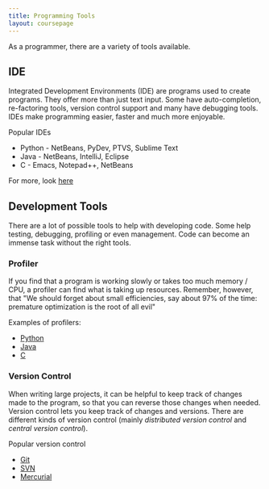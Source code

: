 ```yaml
---
title: Programming Tools
layout: coursepage
---
```


As a programmer, there are a variety of tools available.

## IDE
Integrated Development Environments (IDE) are programs used to create programs. They offer more than just text input. Some have auto-completion, re-factoring tools, version control support and many have debugging tools. IDEs make programming easier, faster and much more enjoyable.

Popular IDEs

* Python - NetBeans, PyDev, PTVS, Sublime Text
* Java - NetBeans, IntelliJ, Eclipse
* C - Emacs, Notepad++, NetBeans

For more, look [here](http://net.tutsplus.com/articles/web-roundups/18-ides-for-windows-mac-linux/)

## Development Tools
There are a lot of possible tools to help with developing code. Some help testing, debugging, profiling or even management. Code can become an immense task without the right tools.

### Profiler
If you find that a program is working slowly or takes too much memory / CPU, a profiler can find what is taking up resources. Remember, however, that "We should forget about small efficiencies, say about 97% of the time: premature optimization is the root of all evil"

Examples of profilers:

- [Python](http://docs.python.org/2/library/profile.html)
- [Java](http://www.yourkit.com/)
- [C](http://stackoverflow.com/questions/1794816/recommendations-for-c-profilers)

### Version Control
When writing large projects, it can be helpful to keep track of changes made to the program, so that you can reverse those changes when needed. Version control lets you keep track of changes and versions. There are different kinds of version control (mainly *distributed version control* and *central version control*).

Popular version control

* [Git](http://git-scm.com/)
* [SVN](http://subversion.apache.org/)
* [Mercurial](http://mercurial.selenic.com/)
